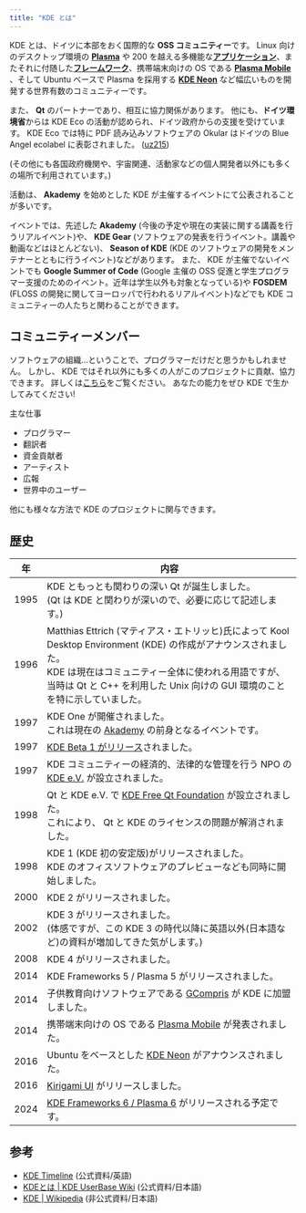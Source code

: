 ```yaml
---
title: "KDE とは"
---
```

KDE とは、ドイツに本部をおく国際的な **OSS コミュニティー**です。
Linux 向けのデスクトップ環境の [**Plasma**](https://kde.org/ja/plasma-desktop/) や 200 を越える多機能な[**アプリケーション**](https://apps.kde.org)、またそれに付随した[**フレームワーク**](https://develop.kde.org/products/frameworks/)、携帯端末向けの OS である [**Plasma Mobile**](https://plasma-mobile.org/ja/) 、そして Ubuntu ベースで Plasma を採用する [**KDE Neon**](https://neon.kde.org) など幅広いものを開発する世界有数のコミュニティーです。

また、 **Qt** のパートナーであり、相互に協力関係があります。
他にも、**ドイツ環境省**からは KDE Eco の活動が認められ、ドイツ政府からの支援を受けています。
KDE Eco では特に PDF 読み込みソフトウェアの Okular はドイツの Blue Angel ecolabel に表彰されました。 ([uz215](https://eco.kde.org/blog/2022-03-16-press-release-okular-blue-angel/))

(その他にも各国政府機関や、宇宙関連、活動家などの個人開発者以外にも多くの場所で利用されています。)

活動は、 **Akademy** を始めとした KDE が主催するイベントにて公表されることが多いです。

イベントでは、先述した **Akademy** (今後の予定や現在の実装に関する講義を行うリアルイベント)や、 **KDE Gear** (ソフトウェアの発表を行うイベント。講義や動画などはほとんどない)、 **Season of KDE** (KDE のソフトウェアの開発をメンテナーとともに行うイベント)などがあります。
また、 KDE が主催でないイベントでも **Google Summer of Code** (Google 主催の OSS 促進と学生プログラマー支援のためのイベント。近年は学生以外も対象となっている)や **FOSDEM** (FLOSS の開発に関してヨーロッパで行われるリアルイベント)などでも KDE コミュニティーの人たちと関わることができます。

## コミュニティーメンバー
ソフトウェアの組織…ということで、プログラマーだけだと思うかもしれません。
しかし、 KDE ではそれ以外にも多くの人がこのプロジェクトに貢献、協力できます。
詳しくは[こちら](./10.contribution.md)をご覧ください。
あなたの能力をぜひ KDE で生かしてみてください!

主な仕事
- プログラマー
- 翻訳者
- 資金貢献者
- アーティスト
- 広報
- 世界中のユーザー

他にも様々な方法で KDE のプロジェクトに関与できます。

## 歴史
| 年 | 内容 |
| -- | ---- |
| 1995 | KDE ともっとも関わりの深い Qt が誕生しました。<br />(Qt は KDE と関わりが深いので、必要に応じて記述します。) |
| 1996 | Matthias Ettrich (マティアス・エトリッヒ)氏によって Kool Desktop Environment (KDE) の作成がアナウンスされました。<br />KDE は現在はコミュニティー全体に使われる用語ですが、当時は Qt と C++ を利用した Unix 向けの GUI 環境のことを特に示していました。 |
| 1997 | KDE One が開催されました。<br />これは現在の [Akademy](https://akademy.kde.org) の前身となるイベントです。 |
| 1997 | [KDE Beta 1 がリリース](https://kde.org/announcements/1-2-3/1.0-beta1/)されました。 |
| 1997 | KDE コミュニティーの経済的、法律的な管理を行う NPO の [KDE e.V.](https://ev.kde.org) が設立されました。 |
| 1998 | Qt と KDE e.V. で [KDE Free Qt Foundation](https://kde.org/community/whatiskde/kdefreeqt_announcement/) が設立されました。<br />これにより、 Qt と KDE のライセンスの問題が解消されました。 |
| 1998 | KDE 1 (KDE 初の安定版)がリリースされました。<br />KDE のオフィスソフトウェアのプレビューなども同時に開始しました。 |
| 2000 | KDE 2 がリリースされました。 |
| 2002 | KDE 3 がリリースされました。<br />(体感ですが、この KDE 3 の時代以降に英語以外(日本語など)の資料が増加してきた気がします。) |
| 2008 | KDE 4 がリリースされました。 |
| 2014 | KDE Frameworks 5 / Plasma 5 がリリースされました。 |
| 2014 | 子供教育向けソフトウェアである [GCompris](https://gcompris.net) が KDE に加盟しました。 |
| 2014 | 携帯端末向けの OS である [Plasma Mobile](https://plasma-mobile.org/ja/) が発表されました。 |
| 2016 | Ubuntu をベースとした [KDE Neon](https://neon.kde.org) がアナウンスされました。 |
| 2016 | [Kirigami UI](https://develop.kde.org/frameworks/kirigami/) がリリースしました。 |
| 2024 | [KDE Frameworks 6 / Plasma 6](https://community.kde.org/Plasma/Plasma_6) がリリースされる予定です。 |

## 参考
- [KDE Timeline](https://timeline.kde.org) (公式資料/英語)
- [KDEとは | KDE UserBase Wiki](https://userbase.kde.org/What_is_KDE/ja) (公式資料/日本語)
- [KDE | Wikipedia](https://ja.wikipedia.org/wiki/KDE) (非公式資料/日本語)
